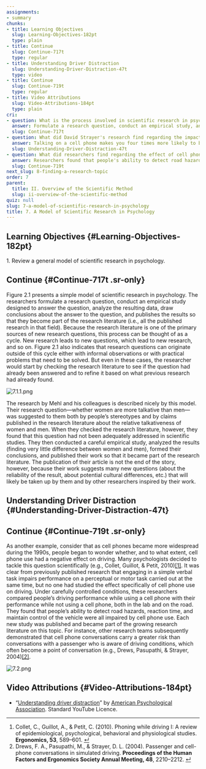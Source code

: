 ```yaml
---
assignments:
- summary
chunks:
- title: Learning Objectives
  slug: Learning-Objectives-182pt
  type: plain
- title: Continue
  slug: Continue-717t
  type: regular
- title: Understanding Driver Distraction
  slug: Understanding-Driver-Distraction-47t
  type: video
- title: Continue
  slug: Continue-719t
  type: regular
- title: Video Attributions
  slug: Video-Attributions-184pt
  type: plain
cri:
- question: What is the process involved in scientific research in psychology according to the model presented in Figure 2.1?
  answer: Formulate a research question, conduct an empirical study, analyze data, draw conclusions, and publish results.
  slug: Continue-717t
- question: What did David Strayer's research find regarding the impact of cell phone use on driving behavior?
  answer: Talking on a cell phone makes you four times more likely to be involved in a crash, while texting makes you eight times more likely, similar to driving drunk.
  slug: Understanding-Driver-Distraction-47t
- question: What did researchers find regarding the effect of cell phone use on driving performance?
  answer: Researchers found that people's ability to detect road hazards, reaction time, and maintain control of the vehicle were all impaired by cell phone use.
  slug: Continue-719t
next_slug: 8-finding-a-research-topic
order: 7
parent:
  title: II. Overview of the Scientific Method
  slug: ii-overview-of-the-scientific-method
quiz: null
slug: 7-a-model-of-scientific-research-in-psychology
title: 7. A Model of Scientific Research in Psychology
---
```


## Learning Objectives {#Learning-Objectives-182pt} 

<i-callout variant="info" title="Learning Objectives">

1\. Review a general model of scientific research in psychology.

</i-callout>

## Continue {#Continue-717t .sr-only} 

Figure 2.1 presents a simple model of scientific research in psychology. The researchers formulate a research question, conduct an empirical study designed to answer the question, analyze the resulting data, draw conclusions about the answer to the question, and publishes the results so that they become part of the research literature (i.e., all the published research in that field). Because the research literature is one of the primary sources of new research questions, this process can be thought of as a cycle. New research leads to new questions, which lead to new research, and so on. Figure 2.1 also indicates that research questions can originate outside of this cycle either with informal observations or with practical problems that need to be solved. But even in these cases, the researcher would start by checking the research literature to see if the question had already been answered and to refine it based on what previous research had already found.

![7.1.1.png](https://nbjrajrmujlgxmcvqsge.supabase.co/storage/v1/object/public/strapi/files/7.1.1.png-f6e90c177bf745016d4e77ed6cb8b99c.png)

The research by Mehl and his colleagues is described nicely by this model. Their research question—whether women are more talkative than men—was suggested to them both by people’s stereotypes and by claims published in the research literature about the relative talkativeness of women and men. When they checked the research literature, however, they found that this question had not been adequately addressed in scientific studies. They then conducted a careful empirical study, analyzed the results (finding very little difference between women and men), formed their conclusions, and published their work so that it became part of the research literature. The publication of their article is not the end of the story, however, because their work suggests many new questions (about the reliability of the result, about potential cultural differences, etc.) that will likely be taken up by them and by other researchers inspired by their work.

## Understanding Driver Distraction {#Understanding-Driver-Distraction-47t} 



<i-youtube videoid="XToWVxS_9lA" height={400} width="100%" >

</i-youtube>



## Continue {#Continue-719t .sr-only} 

As another example, consider that as cell phones became more widespread during the 1990s, people began to wonder whether, and to what extent, cell phone use had a negative effect on driving. Many psychologists decided to tackle this question scientifically (e.g., Collet, Guillot, & Petit, 2010)[\[1\]](https://kpu.pressbooks.pub/psychmethods4e/chapter/a-model-of-scientific-research-in-psychology/#footnote-32-1 "Collet, C., Guillot, A., & Petit, C. (2010). Phoning while driving I: A review of epidemiological, psychological, behavioral and physiological studies. Ergonomics, 53, 589–601."). It was clear from previously published research that engaging in a simple verbal task impairs performance on a perceptual or motor task carried out at the same time, but no one had studied the effect specifically of cell phone use on driving. Under carefully controlled conditions, these researchers compared people’s driving performance while using a cell phone with their performance while not using a cell phone, both in the lab and on the road. They found that people’s ability to detect road hazards, reaction time, and maintain control of the vehicle were all impaired by cell phone use. Each new study was published and became part of the growing research literature on this topic. For instance, other research teams subsequently demonstrated that cell phone conversations carry a greater risk than conversations with a passenger who is aware of driving conditions, which often become a point of conversation (e.g., Drews, Pasupathi, & Strayer, 2004)[\[2\]](https://kpu.pressbooks.pub/psychmethods4e/chapter/a-model-of-scientific-research-in-psychology/#footnote-32-2 "Drews, F. A., Pasupathi, M., & Strayer, D. L. (2004). Passenger and cell-phone conversations in simulated driving. Proceedings of the Human Factors and Ergonomics Society Annual Meeting, 48, 2210–2212.").

![7.2.png](https://nbjrajrmujlgxmcvqsge.supabase.co/storage/v1/object/public/strapi/files/7.2.png-ca5c1a0b41e49e5bcaea55d023c5b4bb.png)

## Video Attributions {#Video-Attributions-184pt} 

* “[Understanding driver distraction](https://youtu.be/XToWVxS_9lA)” by [American Psychological Association](https://www.youtube.com/channel/UC1yk0FVuAQctI6yjRlqc1Eg). Standard YouTube Licence.

* * *

1.  Collet, C., Guillot, A., & Petit, C. (2010). Phoning while driving I: A review of epidemiological, psychological, behavioral and physiological studies. __Ergonomics, 53__, 589–601. [↵](https://kpu.pressbooks.pub/psychmethods4e/chapter/a-model-of-scientific-research-in-psychology/#return-footnote-32-1)
2.  Drews, F. A., Pasupathi, M., & Strayer, D. L. (2004). Passenger and cell-phone conversations in simulated driving. __Proceedings of the Human Factors and Ergonomics Society Annual Meeting, 48__, 2210–2212. [↵](https://kpu.pressbooks.pub/psychmethods4e/chapter/a-model-of-scientific-research-in-psychology/#return-footnote-32-2)


